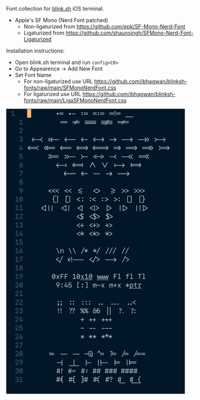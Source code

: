 Font collection for [blink.sh](https://blink.sh) iOS terminal.

- Apple's SF Mono (Nerd Font patched)
  + Non-ligaturized from https://github.com/epk/SF-Mono-Nerd-Font
  + Ligaturized from https://github.com/shaunsingh/SFMono-Nerd-Font-Ligaturized


Installation instructions:

- Open blink.sh terminal and run `config<CR>`
- Go to Appearence -> Add New Font
- Set Font Name
    + For non-ligaturized use URL
      https://github.com/ibhagwan/blinksh-fonts/raw/main/SFMonoNerdFont.css
    + For ligaturized use URL
      https://github.com/ibhagwan/blinksh-fonts/raw/main/LigaSFMonoNerdFont.css

<img src="https://github.com/ibhagwan/blinksh-fonts/raw/main/ligatures.png"/>
<!--<img src="https://github.com/ibhagwan/blinksh-fonts/raw/main/ligatures.png" width="300" height="240" />-->
